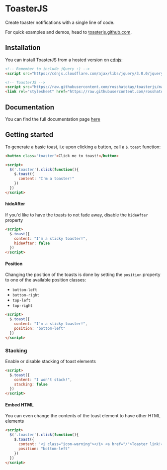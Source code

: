 # ToasterJS
Create toaster notifications with a single line of code.

For quick examples and demos, head to [toasterjs.github.com](https://toasterjs.github.com/).

## Installation

You can install ToasterJS from a hosted version on [cdnjs](https://www.npmjs.com/package/jquery-modal):

```html
<!-- Remember to include jQuery :) -->
<script src="https://cdnjs.cloudflare.com/ajax/libs/jquery/3.0.0/jquery.min.js"></script>

<!-- ToasterJS -->
<script src="https://raw.githubusercontent.com/rosshatokay/toasterjs/main/src/toaster.js"></script>
<link rel="stylesheet" href="https://raw.githubusercontent.com/rosshatokay/toasterjs/main/src/toaster.css" />
```

## Documentation

You can find the full documentation page [here](https://link.com)

## Getting started

To generate a basic toast, i.e upon clicking a button, call a `$.toast` function:

```html
<button class="toaster">Click me to toast!</button>

<script>
  $('.toaster').click(function(){
    $.toast({
      content: "I'm a toaster!"
    })
  })
</script>

```

#### hideAfter

If you'd like to have the toasts to not fade away, disable the `hideAfter` property

```html
<script>
  $.toast({
    content: "I'm a sticky toaster!",
    hideAfter: false
  })
</script>
```

#### Position

Changing the position of the toasts is done by setting the `position` property to one of the available position classes:

* `bottom-left`
* `bottom-right`
* `top-left`
* `top-right`

```html
<script>
  $.toast({
    content: "I'm a sticky toaster!",
    position: "bottom-left"
  })
</script>
```

### Stacking

Enable or disable stacking of toast elements

```html
<script>
  $.toast({
    content: "I won't stack!",
    stacking: false
  })
</script>
```

#### Embed HTML

You can even change the contents of the toast element to have other HTML elements


```html
<script>
  $('.toaster').click(function(){
    $.toast({
      content: '<i class="icon-warning"></i> <a href="/">Toaster link!</a>',
      position: "bottom-left"
    })
  })
</script>
```
